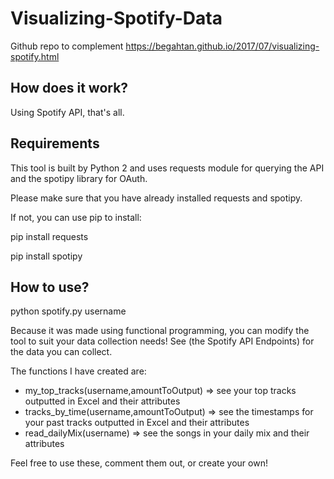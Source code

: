 # Visualizing-Spotify-Data
Github repo to complement https://begahtan.github.io/2017/07/visualizing-spotify.html
<br>

## How does it work?

Using Spotify API, that's all.

## Requirements

This tool is built by Python 2 and uses requests module for querying the API and the spotipy library for OAuth.

Please make sure that you have already installed requests and spotipy.

If not, you can use pip to install:

pip install requests

pip install spotipy

## How to use?

python spotify.py username

Because it was made using functional programming, you can modify the tool to suit your data collection needs! See (the Spotify API Endpoints) for the data you can collect.

The functions I have created are:
- my_top_tracks(username,amountToOutput) => see your top tracks outputted in Excel and their attributes
- tracks_by_time(username,amountToOutput) => see the timestamps for your past tracks outputted in Excel and their attributes
- read_dailyMix(username) => see the songs in your daily mix and their attributes

Feel free to use these, comment them out, or create your own!
